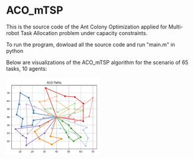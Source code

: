 # ACO_mTSP
This is the source code of the Ant Colony Optimization applied for Multi-robot Task Allocation problem under capacity constraints.



To run the program, dowload all the source code and run "main.m" in python

Below are visualizations of the ACO_mTSP algorithm for the scenario of 65 tasks, 10 agents:

<img src="P-n65-k10.png" alt="P-n65-k10" width="250"/>